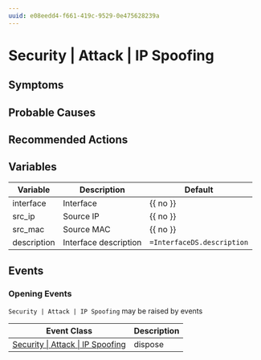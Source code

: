 ```yaml
---
uuid: e08eedd4-f661-419c-9529-0e475628239a
---
```

# Security | Attack | IP Spoofing

## Symptoms

## Probable Causes

## Recommended Actions

## Variables

| Variable    | Description           | Default                    |
| ----------- | --------------------- | -------------------------- |
| interface   | Interface             | {{ no }}                   |
| src_ip      | Source IP             | {{ no }}                   |
| src_mac     | Source MAC            | {{ no }}                   |
| description | Interface description | `=InterfaceDS.description` |

## Events

### Opening Events
`Security | Attack | IP Spoofing` may be raised by events

| Event Class                                                                                    | Description |
| ---------------------------------------------------------------------------------------------- | ----------- |
| [Security \| Attack \| IP Spoofing](../../../event-classes-reference/security/attack/ip-spoofing.md) | dispose     |
